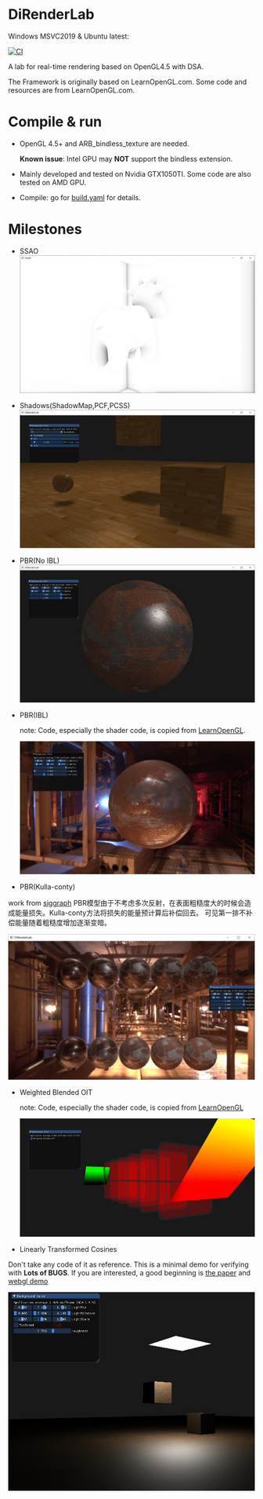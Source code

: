 # DiRenderLab

Windows MSVC2019 & Ubuntu latest:

[![CI](https://github.com/BlurryLight/DiRenderLab/actions/workflows/build.yml/badge.svg)](https://github.com/BlurryLight/DiRenderLab/actions/workflows/build.yml)

A lab for real-time rendering based on OpenGL4.5 with DSA.

The Framework is originally based on LearnOpenGL.com. Some code and resources are from LearnOpenGL.com.

# Compile & run

- OpenGL 4.5+ and ARB_bindless_texture are needed.
 
  **Known issue**: Intel GPU may **NOT** support the bindless extension.
- Mainly developed and tested on Nvidia GTX1050TI. Some code are also tested on AMD GPU.
- Compile: go for [build.yaml](.github/workflows/build.yml) for details.

# Milestones

- SSAO
  ![ssao](images/SSAO.jpg)

- Shadows(ShadowMap,PCF,PCSS)
  ![shadows](images/shadowmap.jpg)

- PBR(No IBL)
  ![pbr](images/pbr_no_IBL.jpg)

- PBR(IBL)

  note: Code, especially the shader code, is copied from [LearnOpenGL](https://learnopengl.com/PBR/IBL/Specular-IBL).

  ![pbr](images/pbr_IBL.jpg)

- PBR(Kulla-conty)

work from [siggraph](https://fpsunflower.github.io/ckulla/data/s2017_pbs_imageworks_slides_v2.pdf)
PBR模型由于不考虑多次反射，在表面粗糙度大的时候会造成能量损失。Kulla-conty方法将损失的能量预计算后补偿回去。 可见第一排不补偿能量随着粗糙度增加逐渐变暗。

![pbr](images/pbr_kulla_conty.jpg)

- Weighted Blended OIT

  note: Code, especially the shader code, is copied from [LearnOpenGL](https://learnopengl.com)

  ![oit](images/weighted_blended_oit.jpg)

- Linearly Transformed Cosines

Don't take any code of it as reference. This is a minimal demo for verifying with **Lots of BUGS**. If you are
interested, a good beginning is [the paper](https://eheitzresearch.wordpress.com/415-2/)
and [webgl demo](https://blog.selfshadow.com/ltc/webgl/ltc_quad.html)

![LTC](images/ltc.jpg)
